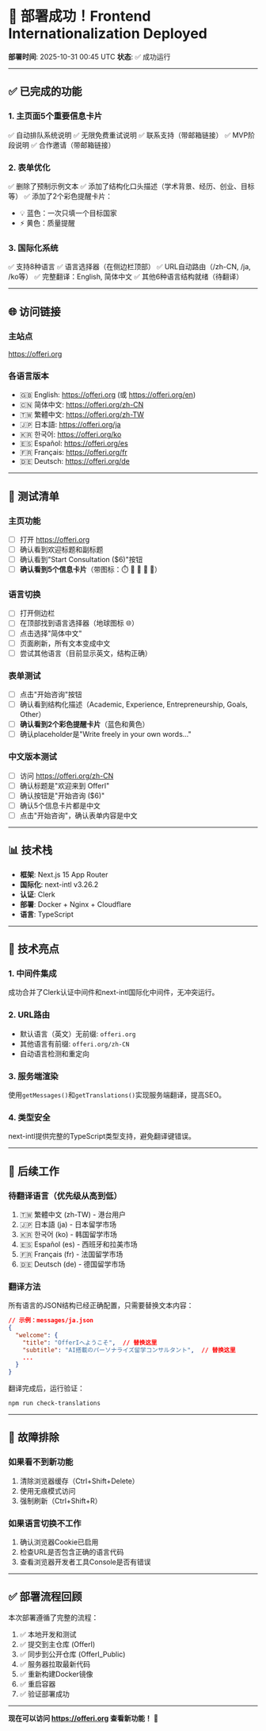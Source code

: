 # 🎉 部署成功！Frontend Internationalization Deployed

**部署时间**: 2025-10-31 00:45 UTC
**状态**: ✅ 成功运行

---

## ✅ 已完成的功能

### 1. 主页面5个重要信息卡片
✅ 自动排队系统说明
✅ 无限免费重试说明
✅ 联系支持（带邮箱链接）
✅ MVP阶段说明
✅ 合作邀请（带邮箱链接）

### 2. 表单优化
✅ 删除了预制示例文本
✅ 添加了结构化口头描述（学术背景、经历、创业、目标等）
✅ 添加了2个彩色提醒卡片：
   - 💡 蓝色：一次只填一个目标国家
   - ⚡ 黄色：质量提醒

### 3. 国际化系统
✅ 支持8种语言
✅ 语言选择器（在侧边栏顶部）
✅ URL自动路由（/zh-CN, /ja, /ko等）
✅ 完整翻译：English, 简体中文
✅ 其他6种语言结构就绪（待翻译）

---

## 🌐 访问链接

### 主站点
https://offeri.org

### 各语言版本
- 🇬🇧 English: https://offeri.org (或 https://offeri.org/en)
- 🇨🇳 简体中文: https://offeri.org/zh-CN
- 🇹🇼 繁體中文: https://offeri.org/zh-TW
- 🇯🇵 日本語: https://offeri.org/ja
- 🇰🇷 한국어: https://offeri.org/ko
- 🇪🇸 Español: https://offeri.org/es
- 🇫🇷 Français: https://offeri.org/fr
- 🇩🇪 Deutsch: https://offeri.org/de

---

## 🎯 测试清单

### 主页功能
- [ ] 打开 https://offeri.org
- [ ] 确认看到欢迎标题和副标题
- [ ] 确认看到"Start Consultation ($6)"按钮
- [ ] **确认看到5个信息卡片**（带图标：⏱️ 🔄 💬 🚧 🤝）

### 语言切换
- [ ] 打开侧边栏
- [ ] 在顶部找到语言选择器（地球图标 🌐）
- [ ] 点击选择"简体中文"
- [ ] 页面刷新，所有文本变成中文
- [ ] 尝试其他语言（目前显示英文，结构正确）

### 表单测试
- [ ] 点击"开始咨询"按钮
- [ ] 确认看到结构化描述（Academic, Experience, Entrepreneurship, Goals, Other）
- [ ] **确认看到2个彩色提醒卡片**（蓝色和黄色）
- [ ] 确认placeholder是"Write freely in your own words..."

### 中文版本测试
- [ ] 访问 https://offeri.org/zh-CN
- [ ] 确认标题是"欢迎来到 OfferI"
- [ ] 确认按钮是"开始咨询 ($6)"
- [ ] 确认5个信息卡片都是中文
- [ ] 点击"开始咨询"，确认表单内容是中文

---

## 📊 技术栈

- **框架**: Next.js 15 App Router
- **国际化**: next-intl v3.26.2
- **认证**: Clerk
- **部署**: Docker + Nginx + Cloudflare
- **语言**: TypeScript

---

## 🔧 技术亮点

### 1. 中间件集成
成功合并了Clerk认证中间件和next-intl国际化中间件，无冲突运行。

### 2. URL路由
- 默认语言（英文）无前缀: `offeri.org`
- 其他语言有前缀: `offeri.org/zh-CN`
- 自动语言检测和重定向

### 3. 服务端渲染
使用`getMessages()`和`getTranslations()`实现服务端翻译，提高SEO。

### 4. 类型安全
next-intl提供完整的TypeScript类型支持，避免翻译键错误。

---

## 📝 后续工作

### 待翻译语言（优先级从高到低）
1. 🇹🇼 繁體中文 (zh-TW) - 港台用户
2. 🇯🇵 日本語 (ja) - 日本留学市场
3. 🇰🇷 한국어 (ko) - 韩国留学市场
4. 🇪🇸 Español (es) - 西班牙和拉美市场
5. 🇫🇷 Français (fr) - 法国留学市场
6. 🇩🇪 Deutsch (de) - 德国留学市场

### 翻译方法
所有语言的JSON结构已经正确配置，只需要替换文本内容：

```json
// 示例：messages/ja.json
{
  "welcome": {
    "title": "OfferIへようこそ",  // 替换这里
    "subtitle": "AI搭載のパーソナライズ留学コンサルタント",  // 替换这里
    ...
  }
}
```

翻译完成后，运行验证：
```bash
npm run check-translations
```

---

## 🐛 故障排除

### 如果看不到新功能
1. 清除浏览器缓存（Ctrl+Shift+Delete）
2. 使用无痕模式访问
3. 强制刷新（Ctrl+Shift+R）

### 如果语言切换不工作
1. 确认浏览器Cookie已启用
2. 检查URL是否包含正确的语言代码
3. 查看浏览器开发者工具Console是否有错误

---

## ✅ 部署流程回顾

本次部署遵循了完整的流程：

1. ✅ 本地开发和测试
2. ✅ 提交到主仓库 (OfferI)
3. ✅ 同步到公开仓库 (OfferI_Public)
4. ✅ 服务器拉取最新代码
5. ✅ 重新构建Docker镜像
6. ✅ 重启容器
7. ✅ 验证部署成功

---

**现在可以访问 https://offeri.org 查看新功能！** 🚀
